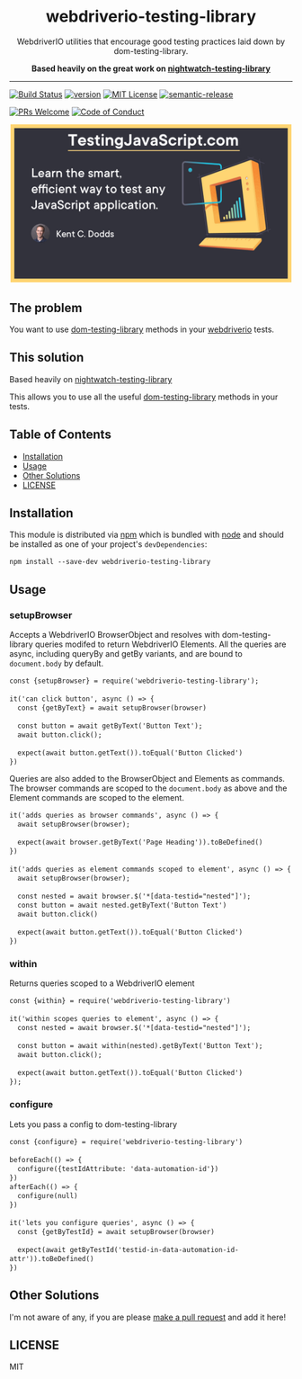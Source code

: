 <div align="center">
<h1>webdriverio-testing-library</h1>

</a>

<p>WebdriverIO utilities that encourage good testing practices laid down by dom-testing-library.</p>

<p><strong>Based heavily on the great work on <a href="https://github.com/testing-library/nightwatch-testing-library">nightwatch-testing-library</a></strong></p>

</div>

<hr />

[![Build Status][build-badge]][build]
[![version][version-badge]][package]
[![MIT License][license-badge]][license]
[![semantic-release](https://img.shields.io/badge/%20%20%F0%9F%93%A6%F0%9F%9A%80-semantic--release-e10079.svg)](https://github.com/semantic-release/semantic-release)

[![PRs Welcome][prs-badge]][prs]
[![Code of Conduct][coc-badge]][coc]

<div align="center">
<a href="https://testingjavascript.com">
<img width="500" alt="TestingJavaScript.com Learn the smart, efficient way to test any JavaScript application." src="https://raw.githubusercontent.com/kentcdodds/cypress-testing-library/master/other/testingjavascript.jpg" />
</a>
</div>

## The problem

You want to use [dom-testing-library](https://github.com/kentcdodds/dom-testing-library) methods in your [webdriverio][webdriverio] tests.

## This solution

Based heavily on [nightwatch-testing-library][nightwatch-testing-library]

This allows you to use all the useful [dom-testing-library](https://github.com/kentcdodds/dom-testing-library) methods in your tests.

## Table of Contents

<!-- START doctoc generated TOC please keep comment here to allow auto update -->
<!-- DON'T EDIT THIS SECTION, INSTEAD RE-RUN doctoc TO UPDATE -->

- [Installation](#installation)
- [Usage](#usage)
- [Other Solutions](#other-solutions)
- [LICENSE](#license)

<!-- END doctoc generated TOC please keep comment here to allow auto update -->

## Installation

This module is distributed via [npm][npm] which is bundled with [node][node] and
should be installed as one of your project's `devDependencies`:

```
npm install --save-dev webdriverio-testing-library
```

## Usage

### setupBrowser

Accepts a WebdriverIO BrowserObject and resolves with
dom-testing-library queries modifed to return WebdriverIO Elements. All the
queries are async, including queryBy and getBy variants, and are bound to
`document.body` by default.

```
const {setupBrowser} = require('webdriverio-testing-library');

it('can click button', async () => {
  const {getByText} = await setupBrowser(browser)

  const button = await getByText('Button Text');
  await button.click();

  expect(await button.getText()).toEqual('Button Clicked')
})
```

Queries are also added to the BrowserObject and Elements as commands. The
browser commands are scoped to the `document.body` as above and the Element
commands are scoped to the element.

```
it('adds queries as browser commands', async () => {
  await setupBrowser(browser);

  expect(await browser.getByText('Page Heading')).toBeDefined()
})

it('adds queries as element commands scoped to element', async () => {
  await setupBrowser(browser);

  const nested = await browser.$('*[data-testid="nested"]');
  const button = await nested.getByText('Button Text')
  await button.click()

  expect(await button.getText()).toEqual('Button Clicked')
})
```

### within

Returns queries scoped to a WebdriverIO element

```
const {within} = require('webdriverio-testing-library')

it('within scopes queries to element', async () => {
  const nested = await browser.$('*[data-testid="nested"]');

  const button = await within(nested).getByText('Button Text');
  await button.click();

  expect(await button.getText()).toEqual('Button Clicked')
});
```

### configure

Lets you pass a config to dom-testing-library

```
const {configure} = require('webdriverio-testing-library')

beforeEach(() => {
  configure({testIdAttribute: 'data-automation-id'})
})
afterEach(() => {
  configure(null)
})

it('lets you configure queries', async () => {
  const {getByTestId} = await setupBrowser(browser)

  expect(await getByTestId('testid-in-data-automation-id-attr')).toBeDefined()
})
```

## Other Solutions

I'm not aware of any, if you are please [make a pull request][prs] and add it
here!

## LICENSE

MIT

[npm]: https://www.npmjs.com/
[node]: https://nodejs.org
[build-badge]: https://github.com/olivierwilkinson/webdriverio-testing-library/workflows/webdriverio-testing-library/badge.svg
[build]: https://github.com/olivierwilkinson/webdriverio-testing-library/actions?query=branch%3Amaster+workflow%3Awebdriverio-testing-library
[version-badge]: https://img.shields.io/npm/v/olivierwilkinson/webdriverio-testing-library.svg?style=flat-square
[package]: https://www.npmjs.com/package/olivierwilkinson/webdriverio-testing-library
[downloads-badge]: https://img.shields.io/npm/dm/olivierwilkinson/webdriverio-testing-library.svg?style=flat-square
[npmtrends]: http://www.npmtrends.com/olivierwilkinson/webdriverio-testing-library
[license-badge]: https://img.shields.io/npm/l/olivierwilkinson/webdriverio-testing-library.svg?style=flat-square
[license]: https://github.com/olivierwilkinson/webdriverio-testing-library/blob/master/LICENSE
[prs-badge]: https://img.shields.io/badge/PRs-welcome-brightgreen.svg?style=flat-square
[prs]: http://makeapullrequest.com
[coc-badge]: https://img.shields.io/badge/code%20of-conduct-ff69b4.svg?style=flat-square
[coc]: https://github.com/olivierwilkinson/webdriverio-testing-library/blob/master/other/CODE_OF_CONDUCT.md
[dom-testing-library]: https://github.com/testing-library/dom-testing-library
[webdriverio]: https://webdriver.io/
[nightwatch-testing-library]: https://github.com/testing-library/nightwatch-testing-library
